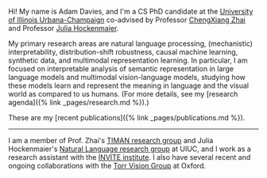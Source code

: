 Hi! My name is Adam Davies, and I'm a CS PhD candidate at the [University of Illinois Urbana-Champaign](https://illinois.edu/) co-advised by Professor [ChengXiang Zhai](http://czhai.cs.illinois.edu/) and Professor [Julia Hockenmaier](https://hockenmaier.cs.illinois.edu/).

My primary research areas are natural language processing, (mechanistic) interpretability, distribution-shift robustness, causal machine learning, synthetic data, and multimodal representation learning.
In particular, I am focused on interpretable analysis of semantic representation in large language models and multimodal vision-language models, studying how these models learn and represent the meaning in language and the visual world as compared to us humans.
(For more details, see my [research agenda]({% link _pages/research.md %}).)

These are my [recent publications]({% link _pages/publications.md %}).

---

<!-- ***Current:*** -->
I am a member of Prof. Zhai's [TIMAN research group](https://timan.cs.illinois.edu/) and Julia Hockenmaier's [Natural Language research group](https://hockenmaier.cs.illinois.edu/) at UIUC, and I work as a research assistant with the [INVITE institute](https://invite.illinois.edu/).
I also have several recent and ongoing collaborations with the [Torr Vision Group](https://torrvision.com/) at Oxford.
<!-- (To get a sense for what I've been working on in this role, see my [recent]({% link _pages/publications.md %}#calm) [preprints]({% link _pages/publications.md %}#njpp) -- coming soon to a conference near you.) -->

<!-- ***Past:*** -->
<!-- I was a doctoral research assistant with the [NCSA](https://www.ncsa.illinois.edu/) from August 2021 through July 2022, 
and with Professor [Heng Ji](http://blender.cs.illinois.edu/hengji.html) from August 2022 through July 2023.
I graduated *cum laude* from the University of Utah in Spring 2021 with B.S. degrees in both Computer Science and Cognitive Science, for which I was advised by Professors [Ellen Riloff](http://www.cs.utah.edu/~riloff/) and [Dustin Stokes](http://stokes.mentalpaint.net/Dustin_Stokes.html) (respectively). -->

